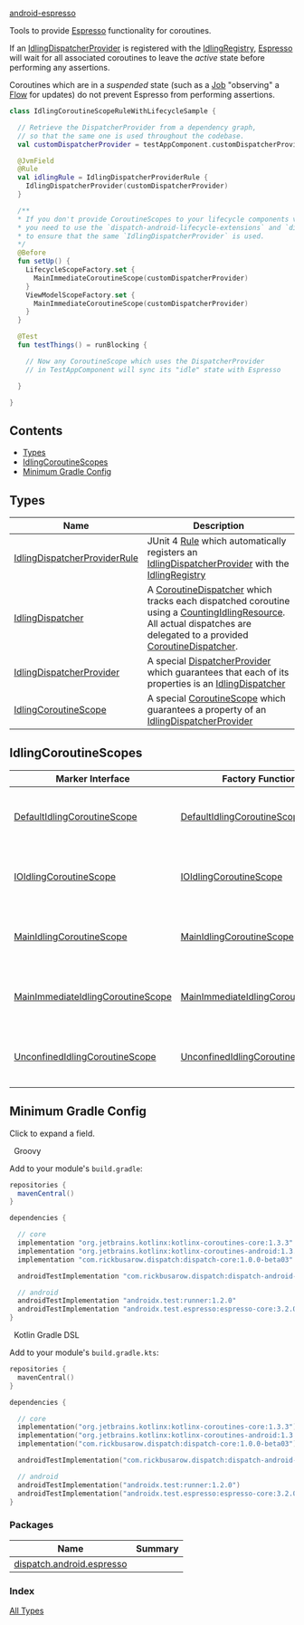 [android-espresso](./index.md)

Tools to provide [Espresso](https://developer.android.com/training/testing/espresso/idling-resource) functionality for coroutines.

If an [IdlingDispatcherProvider](https://rbusarow.github.io/Dispatch/android-espresso//dispatch.android.espresso/-idling-dispatcher-provider/index.html) is registered with the [IdlingRegistry](https://developer.android.com/reference/androidx/test/espresso/IdlingRegistry), [Espresso](https://developer.android.com/training/testing/espresso) will wait
for all associated coroutines to leave the *active* state before performing any assertions.

Coroutines which are in a *suspended* state (such as a [Job](https://kotlin.github.io/kotlinx.coroutines/kotlinx-coroutines-core/kotlinx.coroutines/-job/index.html) "observing" a [Flow](https://kotlin.github.io/kotlinx.coroutines/kotlinx-coroutines-core/kotlinx.coroutines.flow/-flow/index.html) for updates)
do not prevent Espresso from performing assertions.

``` kotlin
class IdlingCoroutineScopeRuleWithLifecycleSample {

  // Retrieve the DispatcherProvider from a dependency graph,
  // so that the same one is used throughout the codebase.
  val customDispatcherProvider = testAppComponent.customDispatcherProvider

  @JvmField
  @Rule
  val idlingRule = IdlingDispatcherProviderRule {
    IdlingDispatcherProvider(customDispatcherProvider)
  }

  /**
  * If you don't provide CoroutineScopes to your lifecycle components via a dependency injection framework,
  * you need to use the `dispatch-android-lifecycle-extensions` and `dispatch-android-viewmodel` artifacts
  * to ensure that the same `IdlingDispatcherProvider` is used.
  */
  @Before
  fun setUp() {
    LifecycleScopeFactory.set {
      MainImmediateCoroutineScope(customDispatcherProvider)
    }
    ViewModelScopeFactory.set {
      MainImmediateCoroutineScope(customDispatcherProvider)
    }
  }

  @Test
  fun testThings() = runBlocking {

    // Now any CoroutineScope which uses the DispatcherProvider
    // in TestAppComponent will sync its "idle" state with Espresso

  }

}
```

## Contents

* [Types](#types)
* [IdlingCoroutineScopes](#idlingcoroutinescopes)
* [Minimum Gradle Config](#minimum-gradle-config)

## Types

| **Name**       | **Description**
| -------------  | --------------- |
| [IdlingDispatcherProviderRule](https://rbusarow.github.io/Dispatch/android-espresso//dispatch.android.espresso/-idling-dispatcher-provider-rule/index.html) | JUnit 4 [Rule](https://junit.org/junit4/javadoc/4.12/org/junit/Rule.html) which automatically registers an [IdlingDispatcherProvider](https://rbusarow.github.io/Dispatch/android-espresso//dispatch.android.espresso/-idling-dispatcher-provider/index.html) with the [IdlingRegistry](https://developer.android.com/reference/androidx/test/espresso/IdlingRegistry)
| [IdlingDispatcher](https://rbusarow.github.io/Dispatch/android-espresso//dispatch.android.espresso/-idling-dispatcher/index.html) | A [CoroutineDispatcher](https://kotlin.github.io/kotlinx.coroutines/kotlinx-coroutines-core/kotlinx.coroutines/-coroutine-dispatcher/index.html) which tracks each dispatched coroutine using a [CountingIdlingResource](https://developer.android.com/reference/androidx/test/espresso/idling/CountingIdlingResource).  All actual dispatches are delegated to a provided [CoroutineDispatcher](https://kotlin.github.io/kotlinx.coroutines/kotlinx-coroutines-core/kotlinx.coroutines/-coroutine-dispatcher/index.html).
| [IdlingDispatcherProvider](https://rbusarow.github.io/Dispatch/android-espresso//dispatch.android.espresso/-idling-dispatcher-provider/index.html) | A special [DispatcherProvider](https://rbusarow.github.io/Dispatch/core//dispatch.core/-dispatcher-provider/index.html) which guarantees that each of its properties is an [IdlingDispatcher](https://rbusarow.github.io/Dispatch/android-espresso//dispatch.android.espresso/-idling-dispatcher/index.html)
| [IdlingCoroutineScope](https://rbusarow.github.io/Dispatch/android-espresso//dispatch.android.espresso/-idling-coroutine-scope/index.html) | A special [CoroutineScope](https://kotlin.github.io/kotlinx.coroutines/kotlinx-coroutines-core/kotlinx.coroutines/coroutine-scope.html) which guarantees a property of an [IdlingDispatcherProvider](https://rbusarow.github.io/Dispatch/android-espresso//dispatch.android.espresso/-idling-dispatcher-provider/index.html)

## IdlingCoroutineScopes

| **Marker Interface**                | **Factory Function**                | **Description**
| -------------------                 | -------------------                 | ---------------
| [DefaultIdlingCoroutineScope](https://rbusarow.github.io/Dispatch/android-espresso//dispatch.android.espresso/-default-idling-coroutine-scope.html)       | [DefaultIdlingCoroutineScope](https://rbusarow.github.io/Dispatch/android-espresso//dispatch.android.espresso/-default-idling-coroutine-scope.html)       | A [IdlingCoroutineScope](https://rbusarow.github.io/Dispatch/android-espresso//dispatch.android.espresso/-idling-coroutine-scope/index.html) with a [CoroutineDispatcher](https://kotlin.github.io/kotlinx.coroutines/kotlinx-coroutines-core/kotlinx.coroutines/-coroutine-dispatcher/index.html) of `default`.
| [IOIdlingCoroutineScope](https://rbusarow.github.io/Dispatch/android-espresso//dispatch.android.espresso/-i-o-idling-coroutine-scope.html)            | [IOIdlingCoroutineScope](https://rbusarow.github.io/Dispatch/android-espresso//dispatch.android.espresso/-i-o-idling-coroutine-scope.html)            | A [IdlingCoroutineScope](https://rbusarow.github.io/Dispatch/android-espresso//dispatch.android.espresso/-idling-coroutine-scope/index.html) with a [CoroutineDispatcher](https://kotlin.github.io/kotlinx.coroutines/kotlinx-coroutines-core/kotlinx.coroutines/-coroutine-dispatcher/index.html) of `io`.
| [MainIdlingCoroutineScope](https://rbusarow.github.io/Dispatch/android-espresso//dispatch.android.espresso/-main-idling-coroutine-scope.html)          | [MainIdlingCoroutineScope](https://rbusarow.github.io/Dispatch/android-espresso//dispatch.android.espresso/-main-idling-coroutine-scope.html)          | A [IdlingCoroutineScope](https://rbusarow.github.io/Dispatch/android-espresso//dispatch.android.espresso/-idling-coroutine-scope/index.html) with a [CoroutineDispatcher](https://kotlin.github.io/kotlinx.coroutines/kotlinx-coroutines-core/kotlinx.coroutines/-coroutine-dispatcher/index.html) of `main`.
| [MainImmediateIdlingCoroutineScope](https://rbusarow.github.io/Dispatch/android-espresso//dispatch.android.espresso/-main-immediate-idling-coroutine-scope.html) | [MainImmediateIdlingCoroutineScope](https://rbusarow.github.io/Dispatch/android-espresso//dispatch.android.espresso/-main-immediate-idling-coroutine-scope.html) | A [IdlingCoroutineScope](https://rbusarow.github.io/Dispatch/android-espresso//dispatch.android.espresso/-idling-coroutine-scope/index.html) with a [CoroutineDispatcher](https://kotlin.github.io/kotlinx.coroutines/kotlinx-coroutines-core/kotlinx.coroutines/-coroutine-dispatcher/index.html) of `mainImmediate`.
| [UnconfinedIdlingCoroutineScope](https://rbusarow.github.io/Dispatch/android-espresso//dispatch.android.espresso/-unconfined-idling-coroutine-scope.html)    | [UnconfinedIdlingCoroutineScope](https://rbusarow.github.io/Dispatch/android-espresso//dispatch.android.espresso/-unconfined-idling-coroutine-scope.html)    | A [IdlingCoroutineScope](https://rbusarow.github.io/Dispatch/android-espresso//dispatch.android.espresso/-idling-coroutine-scope/index.html) with a [CoroutineDispatcher](https://kotlin.github.io/kotlinx.coroutines/kotlinx-coroutines-core/kotlinx.coroutines/-coroutine-dispatcher/index.html) of `unconfined`.

## Minimum Gradle Config

Click to expand a field.

&nbsp;  Groovy

Add to your module's `build.gradle`:

``` groovy
repositories {
  mavenCentral()
}

dependencies {

  // core
  implementation "org.jetbrains.kotlinx:kotlinx-coroutines-core:1.3.3"
  implementation "org.jetbrains.kotlinx:kotlinx-coroutines-android:1.3.3"
  implementation "com.rickbusarow.dispatch:dispatch-core:1.0.0-beta03"

  androidTestImplementation "com.rickbusarow.dispatch:dispatch-android-espresso:1.0.0-beta03"

  // android
  androidTestImplementation "androidx.test:runner:1.2.0"
  androidTestImplementation "androidx.test.espresso:espresso-core:3.2.0"
}
```

&nbsp;  Kotlin Gradle DSL

Add to your module's `build.gradle.kts`:

``` kotlin
repositories {
  mavenCentral()
}

dependencies {

  // core
  implementation("org.jetbrains.kotlinx:kotlinx-coroutines-core:1.3.3")
  implementation("org.jetbrains.kotlinx:kotlinx-coroutines-android:1.3.3")
  implementation("com.rickbusarow.dispatch:dispatch-core:1.0.0-beta03")

  androidTestImplementation("com.rickbusarow.dispatch:dispatch-android-espresso:1.0.0-beta03")

  // android
  androidTestImplementation("androidx.test:runner:1.2.0")
  androidTestImplementation("androidx.test.espresso:espresso-core:3.2.0")
}
```

### Packages

| Name | Summary |
|---|---|
| [dispatch.android.espresso](dispatch.android.espresso/index.md) |  |

### Index

[All Types](alltypes/index.md)
